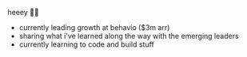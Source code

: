 heeey 👋🏻
- currently leading growth at behavio ($3m arr)
- sharing what i've learned along the way with the emerging leaders
- currently learning to code and build stuff
